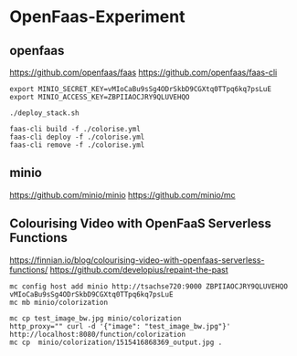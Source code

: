 # OpenFaas-Experiment

## openfaas

https://github.com/openfaas/faas
https://github.com/openfaas/faas-cli

````
export MINIO_SECRET_KEY=vMIoCaBu9sSg4ODrSkbD9CGXtq0TTpq6kq7psLuE
export MINIO_ACCESS_KEY=ZBPIIAOCJRY9QLUVEHQO

./deploy_stack.sh

faas-cli build -f ./colorise.yml
faas-cli deploy -f ./colorise.yml
faas-cli remove -f ./colorise.yml
`````
## minio

https://github.com/minio/minio
https://github.com/minio/mc



## Colourising Video with OpenFaaS Serverless Functions

https://finnian.io/blog/colourising-video-with-openfaas-serverless-functions/
https://github.com/developius/repaint-the-past

````
mc config host add minio http://tsachse720:9000 ZBPIIAOCJRY9QLUVEHQO vMIoCaBu9sSg4ODrSkbD9CGXtq0TTpq6kq7psLuE
mc mb minio/colorization

mc cp test_image_bw.jpg minio/colorization
http_proxy="" curl -d '{"image": "test_image_bw.jpg"}' http://localhost:8080/function/colorization
mc cp  minio/colorization/1515416868369_output.jpg .
````
